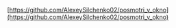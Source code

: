 [https://github.com/AlexeySilchenko02/posmotri_v_okno](https://github.com/AlexeySilchenko02/posmotri_v_okno)
